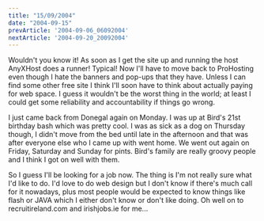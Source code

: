 ```yaml
---
title: "15/09/2004"
date: "2004-09-15"
prevArticle: '2004-09-06_06092004'
nextArticle: '2004-09-20_20092004'
---
```

Wouldn't you know it! As soon as I get the site up and running the host AnyXHost does a runner! Typical! Now I'll have to move back to ProHosting even though I hate the banners and pop-ups that they have. Unless I can find some other free site I think I'll soon have to think about actually paying for web space. I guess it wouldn't be the worst thing in the world; at least I could get some reliability and accountability if things go wrong.

I just came back from Donegal again on Monday. I was up at Bird's 21st birthday bash which was pretty cool. I was as sick as a dog on Thursday though, I didn't move from the bed until late in the afternoon and that was after everyone else who I came up with went home. We went out again on Friday, Saturday and Sunday for pints. Bird's family are really groovy people and I think I got on well with them.

So I guess I'll be looking for a job now. The thing is I'm not really sure what I'd like to do. I'd love to do web design but I don't know if there's much call for it nowadays, plus most people would be expected to know things like flash or JAVA which I either don't know or don't like doing. Oh well on to recruitireland.com and irishjobs.ie for me...